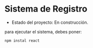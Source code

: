 <h1> Sistema de Registro</h1>

- Estado del proyecto: En construcción.

para ejecutar el sistema, debes poner:

```npm instal react```

